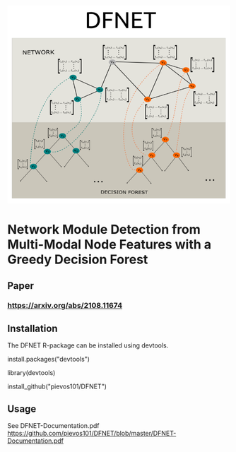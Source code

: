 ![DFNETLogo](https://github.com/pievos101/DFNET/blob/master/DFNET_plot.png)

# Network Module Detection from Multi-Modal Node Features with a Greedy Decision Forest

## Paper 
### https://arxiv.org/abs/2108.11674

## Installation
The DFNET R-package can be installed using devtools.

install.packages("devtools")

library(devtools)

install_github("pievos101/DFNET")

## Usage
See DFNET-Documentation.pdf
https://github.com/pievos101/DFNET/blob/master/DFNET-Documentation.pdf
